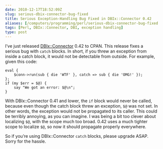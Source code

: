 ```yaml
--- 
date: 2010-12-17T18:52:09Z
slug: serious-dbix-connector-bug-fixed
title: Serious Exception-Handling Bug Fixed in DBIx::Connector 0.42
aliases: [/computers/programming/perl/serious-dbix-connector-bug-fixed.html]
tags: [Perl, DBIx::Connector, DBI, exception handling]
type: post
---
```


<p>I’ve just released
<a href="http://search.cpan.org/dist/DBIx-Connector" title="DBIx::Connector
on CPAN">DBIx::Connector</a> 0.42 to CPAN. This release fixes a serious bug with <code>catch</code> blocks.
In short, if you threw an exception from inside a catch block, it would not be
detectable from outside. For example, given this code:</p>

<pre><code>eval {
    $conn-&gt;run(sub { die 'WTF' }, catch =&gt; sub { die 'OMG!' });
};
if (my $err = $@) {
    say "We got an error: $@\n";
}
</code></pre>

<p>With DBIx::Connector 0.41 and lower, the <code>if</code> block would never be called,
because even though the catch block threw an exception, <code>$@</code> was not set. In
other words, the exception would not be propagated to its caller. This could
be terribly annoying, as you can imagine. I was being a bit too clever about
localizing <code>$@</code>, with the scope much too broad. 0.42 uses a much tighter scope
to localize <code>$@</code>, so now it should propagate properly everywhere.</p>

<p>So if you’re using DBIx::Connector <code>catch</code> blocks, please upgrade ASAP. Sorry
for the hassle.</p>
